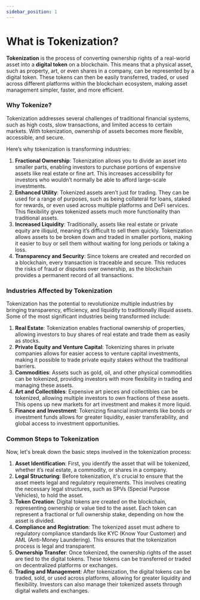 ```yaml
---
sidebar_position: 1
---
```


# What is Tokenization?

**Tokenization** is the process of converting ownership rights of a real-world asset into a **digital token** on a blockchain. This means that a physical asset, such as property, art, or even shares in a company, can be represented by a digital token. These tokens can then be easily transferred, traded, or used across different platforms within the blockchain ecosystem, making asset management simpler, faster, and more efficient.

### **Why Tokenize?**

Tokenization addresses several challenges of traditional financial systems, such as high costs, slow transactions, and limited access to certain markets. With tokenization, ownership of assets becomes more flexible, accessible, and secure.

Here’s why tokenization is transforming industries:

1. **Fractional Ownership**: Tokenization allows you to divide an asset into smaller parts, enabling investors to purchase portions of expensive assets like real estate or fine art. This increases accessibility for investors who wouldn’t normally be able to afford large-scale investments.
2. **Enhanced Utility**: Tokenized assets aren’t just for trading. They can be used for a range of purposes, such as being collateral for loans, staked for rewards, or even used across multiple platforms and DeFi services. This flexibility gives tokenized assets much more functionality than traditional assets.
3. **Increased Liquidity**: Traditionally, assets like real estate or private equity are illiquid, meaning it’s difficult to sell them quickly. Tokenization allows assets to be broken down and traded in smaller portions, making it easier to buy or sell them without waiting for long periods or taking a loss.
4. **Transparency and Security**: Since tokens are created and recorded on a blockchain, every transaction is traceable and secure. This reduces the risks of fraud or disputes over ownership, as the blockchain provides a permanent record of all transactions.

### **Industries Affected by Tokenization**

Tokenization has the potential to revolutionize multiple industries by bringing transparency, efficiency, and liquidity to traditionally illiquid assets. Some of the most significant industries being transformed include:

1. **Real Estate**: Tokenization enables fractional ownership of properties, allowing investors to buy shares of real estate and trade them as easily as stocks.
2. **Private Equity and Venture Capital**: Tokenizing shares in private companies allows for easier access to venture capital investments, making it possible to trade private equity stakes without the traditional barriers.
3. **Commodities**: Assets such as gold, oil, and other physical commodities can be tokenized, providing investors with more flexibility in trading and managing these assets.
4. **Art and Collectibles**: Expensive art pieces and collectibles can be tokenized, allowing multiple investors to own fractions of these assets. This opens up new markets for art investment and makes it more liquid.
5. **Finance and Investment**: Tokenizing financial instruments like bonds or investment funds allows for greater liquidity, easier transferability, and global access to investment opportunities.

### **Common Steps to Tokenization**

Now, let's break down the basic steps involved in the tokenization process:

1. **Asset Identification**: First, you identify the asset that will be tokenized, whether it’s real estate, a commodity, or shares in a company.
2. **Legal Structuring**: Before tokenization, it's crucial to ensure that the asset meets legal and regulatory requirements. This involves creating the necessary legal structures, such as SPVs (Special Purpose Vehicles), to hold the asset.
3. **Token Creation**: Digital tokens are created on the blockchain, representing ownership or value tied to the asset. Each token can represent a fractional or full ownership stake, depending on how the asset is divided.
4. **Compliance and Registration**: The tokenized asset must adhere to regulatory compliance standards like KYC (Know Your Customer) and AML (Anti-Money Laundering). This ensures that the tokenization process is legal and transparent.
5. **Ownership Transfer**: Once tokenized, the ownership rights of the asset are tied to the digital tokens. These tokens can be transferred or traded on decentralized platforms or exchanges.
6. **Trading and Management**: After tokenization, the digital tokens can be traded, sold, or used across platforms, allowing for greater liquidity and flexibility. Investors can also manage their tokenized assets through digital wallets and exchanges.